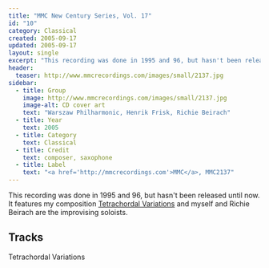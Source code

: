```yaml
---
title: "MMC New Century Series, Vol. 17"
id: "10"
category: Classical
created: 2005-09-17
updated: 2005-09-17
layout: single
excerpt: "This recording was done in 1995 and 96, but hasn't been released until now. It features my composition <a href='http://www.henrikfrisk.com/index.jsp?metaId=music&id=comp&field=id&query=6&show=1#6'>Tetrachordal Variations</a> and myself and Richie Beirach are the improvising soloists."
header: 
  teaser: http://www.mmcrecordings.com/images/small/2137.jpg
sidebar:
  - title: Group
    image: http://www.mmcrecordings.com/images/small/2137.jpg
    image-alt: CD cover art
    text: "Warszaw Philharmonic, Henrik Frisk, Richie Beirach"
  - title: Year
    text: 2005
  - title: Category
    text: Classical
  - title: Credit
    text: composer, saxophone
  - title: Label
    text: "<a href='http://mmcrecordings.com'>MMC</a>, MMC2137"
---
```


This recording was done in 1995 and 96, but hasn't been released until now. It features my composition <a href='http://www.henrikfrisk.com/index.jsp?metaId=music&id=comp&field=id&query=6&show=1#6'>Tetrachordal Variations</a> and myself and Richie Beirach are the improvising soloists.
<h2>Tracks</h2>
Tetrachordal Variations
